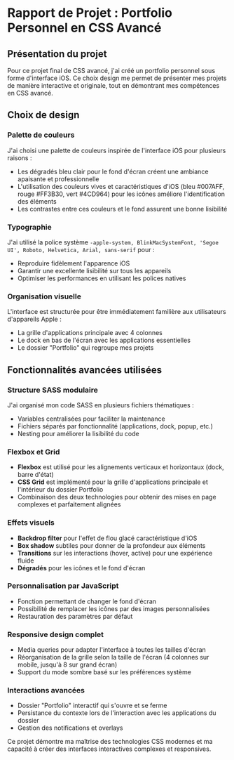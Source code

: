 # Rapport de Projet : Portfolio Personnel en CSS Avancé

## Présentation du projet

Pour ce projet final de CSS avancé, j'ai créé un portfolio personnel sous forme d'interface iOS. Ce choix design me permet de présenter mes projets de manière interactive et originale, tout en démontrant mes compétences en CSS avancé.

## Choix de design

### Palette de couleurs
J'ai choisi une palette de couleurs inspirée de l'interface iOS pour plusieurs raisons :
- Les dégradés bleu clair pour le fond d'écran créent une ambiance apaisante et professionnelle
- L'utilisation des couleurs vives et caractéristiques d'iOS (bleu #007AFF, rouge #FF3B30, vert #4CD964) pour les icônes améliore l'identification des éléments
- Les contrastes entre ces couleurs et le fond assurent une bonne lisibilité

### Typographie
J'ai utilisé la police système `-apple-system, BlinkMacSystemFont, 'Segoe UI', Roboto, Helvetica, Arial, sans-serif` pour :
- Reproduire fidèlement l'apparence iOS
- Garantir une excellente lisibilité sur tous les appareils
- Optimiser les performances en utilisant les polices natives

### Organisation visuelle
L'interface est structurée pour être immédiatement familière aux utilisateurs d'appareils Apple :
- La grille d'applications principale avec 4 colonnes
- Le dock en bas de l'écran avec les applications essentielles
- Le dossier "Portfolio" qui regroupe mes projets

## Fonctionnalités avancées utilisées

### Structure SASS modulaire
J'ai organisé mon code SASS en plusieurs fichiers thématiques :
- Variables centralisées pour faciliter la maintenance
- Fichiers séparés par fonctionnalité (applications, dock, popup, etc.)
- Nesting pour améliorer la lisibilité du code

### Flexbox et Grid
- **Flexbox** est utilisé pour les alignements verticaux et horizontaux (dock, barre d'état)
- **CSS Grid** est implémenté pour la grille d'applications principale et l'intérieur du dossier Portfolio
- Combinaison des deux technologies pour obtenir des mises en page complexes et parfaitement alignées

### Effets visuels
- **Backdrop filter** pour l'effet de flou glacé caractéristique d'iOS
- **Box shadow** subtiles pour donner de la profondeur aux éléments
- **Transitions** sur les interactions (hover, active) pour une expérience fluide
- **Dégradés** pour les icônes et le fond d'écran

### Personnalisation par JavaScript
- Fonction permettant de changer le fond d'écran
- Possibilité de remplacer les icônes par des images personnalisées
- Restauration des paramètres par défaut

### Responsive design complet
- Media queries pour adapter l'interface à toutes les tailles d'écran
- Réorganisation de la grille selon la taille de l'écran (4 colonnes sur mobile, jusqu'à 8 sur grand écran)
- Support du mode sombre basé sur les préférences système

### Interactions avancées
- Dossier "Portfolio" interactif qui s'ouvre et se ferme
- Persistance du contexte lors de l'interaction avec les applications du dossier
- Gestion des notifications et overlays

Ce projet démontre ma maîtrise des technologies CSS modernes et ma capacité à créer des interfaces interactives complexes et responsives.
